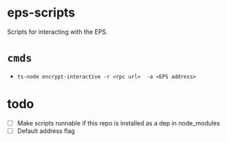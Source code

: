 # eps-scripts
Scripts for interacting with the EPS.

# `cmds`
- `ts-node encrypt-interactive -r <rpc url>  -a <EPS address>`

# todo
- [ ] Make scripts runnable if this repo is installed as a dep in node_modules
- [ ] Default address flag